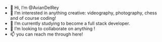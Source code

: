 - 👋 Hi, I’m @AvianDelRey
- 👀 I’m interested in anything creative: videography, photography, chess and of course coding!
- 🌱 I’m currently studying to become a full stack developer.
- 💞️ I’m looking to collaborate on anything !
- 📫 you can reach me through here!
